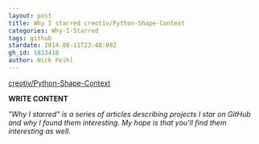 ```yaml
---
layout: post
title: Why I starred creotiv/Python-Shape-Context
categories: Why-I-Starred
tags: github
stardate: 2014-08-11T23:48:08Z
gh_id: 1813418
author: Nick Peihl
---
```


[creotiv/Python-Shape-Context](star.repo.html_url)

**WRITE CONTENT**

*"Why I starred" is a series of articles describing projects I star on GitHub and why I found them interesting. My hope is that you'll find them interesting as well.*

